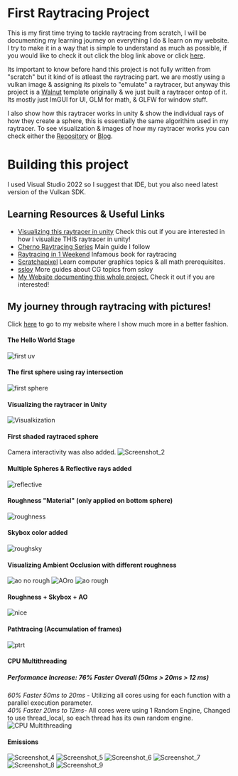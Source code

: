 # First Raytracing Project

This is my first time trying to tackle raytracing from scratch, I will be documenting my learning journey on everything I do & learn on my website. I try to make it in a way that is simple to understand as much as possible, if you would like to check it out click the blog link above or click [here](https://j-2k.github.io/raytracingproject).

Its important to know before hand this project is not fully written from "scratch" but it kind of is atleast the raytracing part. we are mostly using a vulkan image & assigning its pixels to "emulate" a raytracer, but anyway this project is a [Walnut](https://github.com/TheCherno/Walnut) template originally & we just built a raytracer ontop of it. Its mostly just ImGUI for UI, GLM for math, & GLFW for window stuff.

I also show how this raytracer works in unity & show the individual rays of how they create a sphere, this is essentially the same algorithim used in my raytracer. To see visualization & images of how my raytracer works you can check either the [Repository](https://github.com/j-2k/VisualizeRaytracingInUnity) or [Blog](https://j-2k.github.io/raytracingproject/#Visualize_Raytracing).<br />


# Building this project

I used Visual Studio 2022 so I suggest that IDE, but you also need latest version of the Vulkan SDK.

## Learning Resources & Useful Links
- [Visualizing this raytracer in unity](https://github.com/j-2k/VisualizeRaytracingInUnity) Check this out if you are interested in how I visualize THIS raytracer in unity!
- [Cherno Raytracing Series](https://www.youtube.com/playlist?list=PLlrATfBNZ98edc5GshdBtREv5asFW3yXl) Main guide I follow
- [Raytracing in 1 Weekend](https://raytracing.github.io) Infamous book for raytracing
- [Scratchapixel](https://scratchapixel.com) Learn computer graphics topics & all math prerequisites.
- [ssloy](https://github.com/ssloy) More guides about CG topics from ssloy
- [My Website documenting this whole project.](https://j-2k.github.io) Check it out if you are interested!

## My journey through raytracing with pictures!
Click [here](https://j-2k.github.io/raytracingproject) to go to my website where I show much more in a better fashion.

#### The Hello World Stage
![first uv](https://user-images.githubusercontent.com/52252068/234472575-81e72086-39fe-4f46-8550-3d80f62e45a1.png)

#### The first sphere using ray intersection
![first sphere](https://user-images.githubusercontent.com/52252068/234472603-626bd8ee-0446-4308-a1e9-c7b069c9da7b.png)

#### Visualizing the raytracer in Unity
![Visualkization](https://user-images.githubusercontent.com/52252068/234472677-a8b79507-5bcf-42e5-93e9-5931b121fa63.gif)

#### First shaded raytraced sphere
Camera interactivity was also added.
![Screenshot_2](https://user-images.githubusercontent.com/52252068/234472619-360c6518-8d1f-481a-8153-7521b2461c02.png)

#### Multiple Spheres & Reflective rays added
![reflective](https://github.com/j-2k/Raytracing/assets/52252068/dfb3f6b4-0bd4-43a7-a8db-033821ef65ce)

#### Roughness "Material" (only applied on bottom sphere)
![roughness](https://github.com/j-2k/Raytracing/assets/52252068/927f2439-335d-4b56-8358-a69ccbca2f49)

#### Skybox color added
![roughsky](https://github.com/j-2k/Raytracing/assets/52252068/42e3bc86-94ae-42e5-897b-eb563b38a3f3)

#### Visualizing Ambient Occlusion with different roughness
![ao no rough](https://github.com/j-2k/Raytracing/assets/52252068/19bd31cf-0ff1-4f23-a3cc-dbf9d6629dd6)
![AOro](https://github.com/j-2k/Raytracing/assets/52252068/37ef9ab5-c7e3-499c-9877-542ef7fc772d)
![ao rough](https://github.com/j-2k/Raytracing/assets/52252068/27b0c780-33b6-4fc2-8f42-eed5c70de533)

#### Roughness + Skybox + AO 
![nice](https://github.com/j-2k/Raytracing/assets/52252068/2107a1ba-c9f1-4c71-8024-5fb134e5d5d0)

#### Pathtracing (Accumulation of frames)
![ptrt](https://github.com/j-2k/Raytracing/assets/52252068/f2a9fd6b-e92f-4c3f-a738-40b89fa3953f)

#### CPU Multithreading 
##### Performance Increase: 76% Faster Overall (50ms > 20ms > 12 ms)
*60% Faster 50ms to 20ms* - Utilizing all cores using for each function with a parallel execution parameter.  
*40% Faster 20ms to 12ms*- All cores were using 1 Random Engine, Changed to use thread_local, so each thread has its own random engine.  
![CPU Multithreading](https://github.com/j-2k/Raytracing/assets/52252068/582ab8ac-2fe1-4b43-b2ce-64a613695599)

#### Emissions
![Screenshot_4](https://github.com/j-2k/Raytracing/assets/52252068/7addef7e-4cd9-4829-9e21-4e3a8706ca0e)
![Screenshot_5](https://github.com/j-2k/Raytracing/assets/52252068/c3397570-7858-42cb-ba0b-3278be5a0320)
![Screenshot_6](https://github.com/j-2k/Raytracing/assets/52252068/47aad42d-355f-420e-b99f-1696cdd9e376)
![Screenshot_7](https://github.com/j-2k/Raytracing/assets/52252068/d958fff5-9c8f-44bf-b79b-debae131c059)
![Screenshot_8](https://github.com/j-2k/Raytracing/assets/52252068/a339c4bb-0a3e-406c-a74f-9b2cbcc993b6)
![Screenshot_9](https://github.com/j-2k/Raytracing/assets/52252068/5ab842b2-0a53-4d53-9903-897131818681)




